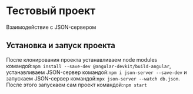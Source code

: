 # Тестовый проект
Взаимодействие с JSON-сервером

## Установка и запуск проекта
После клонирования проекта устанавливаем node modules командой:`npm install --save-dev @angular-devkit/build-angular`, устанавливаем JSON-сервер командой:`npm i json-server --save-dev` и запускаем JSON-сервер командой:`npx json-server --watch db.json`. После этого запускаем сам проект командой:`npm start`



